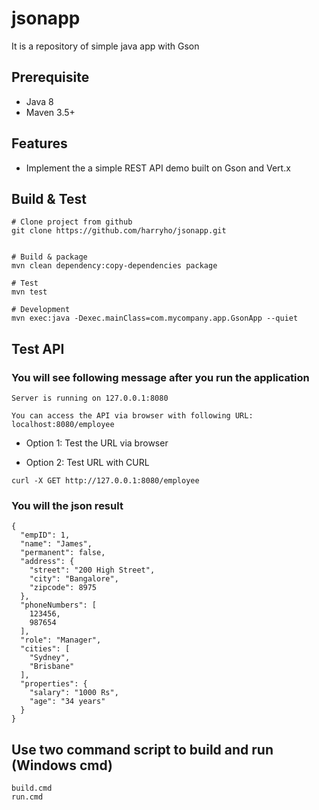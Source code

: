 # jsonapp

It is a repository of simple java app with Gson

## Prerequisite
* Java 8
* Maven 3.5+

## Features

* Implement the a simple REST API demo built on Gson and Vert.x



## Build & Test

```
# Clone project from github
git clone https://github.com/harryho/jsonapp.git


# Build & package
mvn clean dependency:copy-dependencies package

# Test 
mvn test

# Development
mvn exec:java -Dexec.mainClass=com.mycompany.app.GsonApp --quiet

```


## Test API
### You will see following message after you run the application

```
Server is running on 127.0.0.1:8080

You can access the API via browser with following URL: localhost:8080/employee
```

* Option 1: Test the URL via browser


* Option 2: Test URL with CURL

```
curl -X GET http://127.0.0.1:8080/employee
```


### You will the json result

```
{
  "empID": 1,
  "name": "James",
  "permanent": false,
  "address": {
    "street": "200 High Street",
    "city": "Bangalore",
    "zipcode": 8975
  },
  "phoneNumbers": [
    123456,
    987654
  ],
  "role": "Manager",
  "cities": [
    "Sydney",
    "Brisbane"
  ],
  "properties": {
    "salary": "1000 Rs",
    "age": "34 years"
  }
}

```


## Use two command script to build and run (Windows cmd)

```
build.cmd
run.cmd

```



